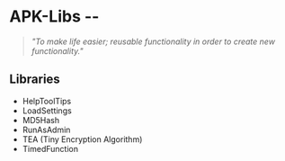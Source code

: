 # APK-Libs --
> *"To make life easier; reusable functionality in order to create new functionality."*

## Libraries
- HelpToolTips
- LoadSettings
- MD5Hash
- RunAsAdmin
- TEA (Tiny Encryption Algorithm)
- TimedFunction
